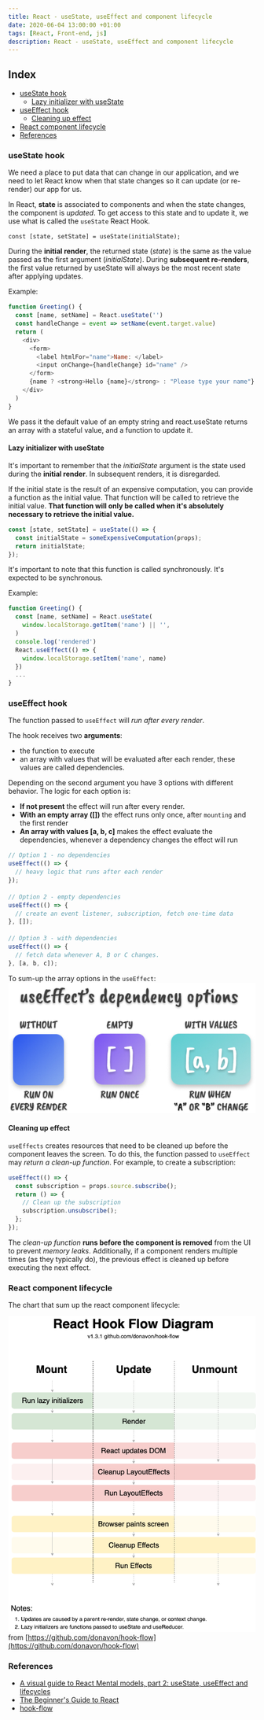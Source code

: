 ```yaml
---
title: React - useState, useEffect and component lifecycle
date: 2020-06-04 13:00:00 +01:00
tags: [React, Front-end, js]
description: React - useState, useEffect and component lifecycle
---
```


## Index

- [useState hook](#usestate-hook)
  * [Lazy initializer with useState](#lazy-initializer-with-usestate)
- [useEffect hook](#useeffect-hook)
  * [Cleaning up effect](#cleaning-up-effect)
- [React component lifecycle](#react-component-lifecycle)
- [References](#references)


### useState hook

We need a place to put data that can change in our application, and we need to let React know when that state changes so it can update (or re-render) our app for us. 

In React, **state** is associated to components and when the state changes, the component is *updated*. To get access to this state and to update it, we use what is called the `useState` React Hook.

```
const [state, setState] = useState(initialState);
```

During the **initial render**, the returned state (*state*) is the same as the value passed as the first argument (*initialState*). During **subsequent re-renders**, the first value returned by useState will always be the most recent state after applying updates.

Example:
```js
function Greeting() {
  const [name, setName] = React.useState('')
  const handleChange = event => setName(event.target.value)
  return (
    <div>
      <form>
        <label htmlFor="name">Name: </label>
        <input onChange={handleChange} id="name" />
      </form>
      {name ? <strong>Hello {name}</strong> : "Please type your name"}
    </div>
  )
}
```

We pass it the default value of an empty string and react.useState returns an array with a stateful value, and a function to update it.


#### Lazy initializer with useState

It's important to remember that the *initialState* argument is the state used during the **initial render**. In subsequent renders, it is disregarded. 

If the initial state is the result of an expensive computation, you can provide a function as the initial value. That function will be called to retrieve the initial value. **That function will only be called when it's absolutely necessary to retrieve the initial value.** 


```js
const [state, setState] = useState(() => {
  const initialState = someExpensiveComputation(props);
  return initialState;
});
```

It's important to note that this function is called synchronously. It's expected to be synchronous.

Example:
```js
function Greeting() {
  const [name, setName] = React.useState(
    window.localStorage.getItem('name') || '',
  )
  console.log('rendered')
  React.useEffect(() => {
    window.localStorage.setItem('name', name)
  })
  ...
}
```

### useEffect hook

The function passed to `useEffect` will *run after every render*.

The hook receives two **arguments**: 
 - the function to execute 
 - an array with values that will be evaluated after each render, these values are called dependencies.
 
Depending on the second argument you have 3 options with different behavior. The logic for each option is:
- **If not present** the effect will run after every render. 
- **With an empty array ([])** the effect runs only once, after `mounting` and the first render
- **An array with values [a, b, c]** makes the effect evaluate the dependencies, whenever a dependency changes the effect will run

```js
// Option 1 - no dependencies
useEffect(() => {
  // heavy logic that runs after each render
});

// Option 2 - empty dependencies
useEffect(() => {
  // create an event listener, subscription, fetch one-time data
}, []);

// Option 3 - with dependencies
useEffect(() => {
  // fetch data whenever A, B or C changes.
}, [a, b, c]);
```

To sum-up the array options in the `useEffect`:
![image](./use-effect-dependency-otpions.jpg "useEfffect dependency options")


#### Cleaning up effect

`useEffects` creates resources that need to be cleaned up before the component leaves the screen. To do this, the function passed to `useEffect` may *return a clean-up function*. For example, to create a subscription:

```js
useEffect(() => {
  const subscription = props.source.subscribe();
  return () => {
    // Clean up the subscription
    subscription.unsubscribe();
  };
});
```

The *clean-up function* **runs before the component is removed** from the UI to prevent *memory leaks*. Additionally, if a component renders multiple times (as they typically do), the previous effect is cleaned up before executing the next effect.


### React component lifecycle

The chart that sum up the react component lifecycle:

![image](./hook-flow.png "React Hook Flow Diagram")
from [https://github.com/donavon/hook-flow](https://github.com/donavon/hook-flow)


### References
- [A visual guide to React Mental models, part 2: useState, useEffect and lifecycles](https://obedparla.com/code/a-visual-guide-to-react-mental-models-part-2-use-state-use-effect-and-lifecycles/)
- [The Beginner's Guide to React](https://egghead.io/courses/the-beginner-s-guide-to-react)
- [hook-flow](https://github.com/donavon/hook-flow)
